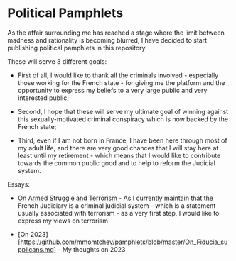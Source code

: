 # Political Pamphlets

As the affair surrounding me has reached a stage where the limit between madness and rationality is becoming blurred, I have decided to start publishing political pamphlets in this repository.

These will serve 3 different goals:

* First of all, I would like to thank all the criminals involved - especially those working for the French state - for giving me the platform and the opportunity to express my beliefs to a very large public and very interested public;

* Second, I hope that these will serve my ultimate goal of winning against this sexually-motivated criminal conspiracy which is now backed by the French state;

* Third, even if I am not born in France, I have been here through most of my adult life, and there are very good chances that I will stay here at least until my retirement - which means that I would like to contribute towards the common public good and to help to reform the Judicial system.


Essays:
* [On Armed Struggle and Terrorism](https://github.com/mmomtchev/pamphlets/blob/master/On_Armed_Struggle_and_Terrorism.md) - As I currently maintain that the French Judiciary is a criminal judicial system - which is a statement usually associated with terrorism - as a very first step, I would like to express my views on terrorism

* [On 2023][https://github.com/mmomtchev/pamphlets/blob/master/On_Fiducia_supplicans.md] - My thoughts on 2023
